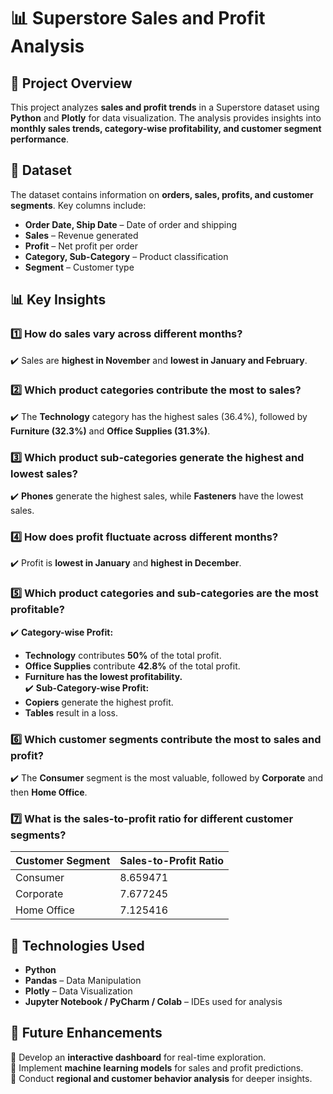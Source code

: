 # 📊 Superstore Sales and Profit Analysis  

## 📝 Project Overview  
This project analyzes **sales and profit trends** in a Superstore dataset using **Python** and **Plotly** for data visualization. The analysis provides insights into **monthly sales trends, category-wise profitability, and customer segment performance**.  

## 📂 Dataset  
The dataset contains information on **orders, sales, profits, and customer segments**. Key columns include:  
- **Order Date, Ship Date** – Date of order and shipping  
- **Sales** – Revenue generated  
- **Profit** – Net profit per order  
- **Category, Sub-Category** – Product classification  
- **Segment** – Customer type  

## 📊 Key Insights  

### **1️⃣ How do sales vary across different months?**  
✔️ Sales are **highest in November** and **lowest in January and February**.  

### **2️⃣ Which product categories contribute the most to sales?**  
✔️ The **Technology** category has the highest sales (36.4%), followed by **Furniture (32.3%)** and **Office Supplies (31.3%)**.  

### **3️⃣ Which product sub-categories generate the highest and lowest sales?**  
✔️ **Phones** generate the highest sales, while **Fasteners** have the lowest sales.  

### **4️⃣ How does profit fluctuate across different months?**  
✔️ Profit is **lowest in January** and **highest in December**.  

### **5️⃣ Which product categories and sub-categories are the most profitable?**  
✔️ **Category-wise Profit:**  
   - **Technology** contributes **50%** of the total profit.  
   - **Office Supplies** contribute **42.8%** of the total profit.  
   - **Furniture has the lowest profitability.**  
✔️ **Sub-Category-wise Profit:**  
   - **Copiers** generate the highest profit.  
   - **Tables** result in a loss.  

### **6️⃣ Which customer segments contribute the most to sales and profit?**  
✔️ The **Consumer** segment is the most valuable, followed by **Corporate** and then **Home Office**.  

### **7️⃣ What is the sales-to-profit ratio for different customer segments?**  

| Customer Segment | Sales-to-Profit Ratio |
|-----------------|----------------------|
| Consumer        | 8.659471             |
| Corporate       | 7.677245             |
| Home Office     | 7.125416             |

## 📌 Technologies Used  
- **Python**  
- **Pandas** – Data Manipulation  
- **Plotly** – Data Visualization  
- **Jupyter Notebook / PyCharm / Colab** – IDEs used for analysis  

## 📌 Future Enhancements  
🔹 Develop an **interactive dashboard** for real-time exploration.  
🔹 Implement **machine learning models** for sales and profit predictions.  
🔹 Conduct **regional and customer behavior analysis** for deeper insights.  
